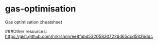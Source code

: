 # gas-optimisation
Gas optimisation cheatsheet

###Other resources:
https://gist.github.com/hrkrshnn/ee8fabd532058307229d65dcd5836ddc
